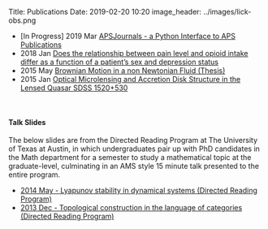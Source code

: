 Title: Publications
Date: 2019-02-20 10:20
image_header: ../images/lick-obs.png


- [In Progress] 2019 Mar [APSJournals - a Python Interface to APS Publications]()
- 2018 Jan [Does the relationship between pain level and opioid intake differ as a function of a patient’s sex and depression status]()
- 2015 May [Brownian Motion in a non Newtonian Fluid (Thesis)]({static}/pdfs/thesis.pdf)
- 2015 Jan [Optical Microlensing and Accretion Disk Structure in the Lensed Quasar SDSS 1520+530](http://adsabs.harvard.edu/abs/2015AAS...22514423M)

<br>

#### Talk Slides
The below slides are from the Directed Reading Program at The University of Texas at Austin, in which undergraduates pair up with
PhD candidates in the Math department for a semester to study a mathematical topic at the graduate-level, culminating in an
AMS style 15 minute talk presented to the entire program.

- [2014 May - Lyapunov stability in dynamical systems (Directed Reading Program)]({static}/pdfs/DRP14.pdf)
- [2013 Dec - Topological construction in the language of categories (Directed Reading Program)]({static}/pdfs/DRP13.pdf)

<br>

